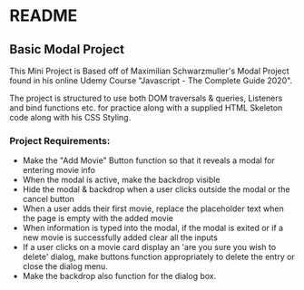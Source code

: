 # README #

## Basic Modal Project ##

This Mini Project is Based off of Maximilian Schwarzmuller's Modal Project found in his online Udemy Course
"Javascript - The Complete Guide 2020".

The project is structured to use both DOM traversals & queries, Listeners and bind functions etc. for practice along with a supplied HTML
Skeleton code along with his CSS Styling.

### Project Requirements: ###
- Make the "Add Movie" Button function so that it reveals a modal for entering movie info
- When the modal is active, make the backdrop visible
- Hide the modal & backdrop when a user clicks outside the modal or the cancel button
- When a user adds their first movie, replace the placeholder text when the page is empty with the added movie
- When information is typed into the modal, if the modal is exited or if a new movie is successfully added clear all the inputs
- If a user clicks on a movie card display an 'are you sure you wish to delete' dialog, make buttons function appropriately to delete the entry or close the dialog menu.
- Make the backdrop also function for the dialog box.
